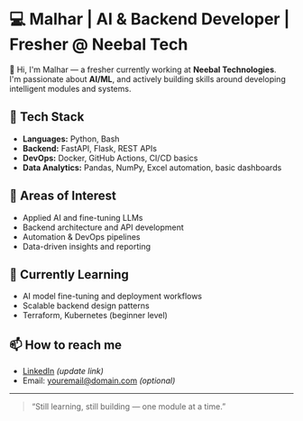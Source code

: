 # 💻 Malhar | AI & Backend Developer | Fresher @ Neebal Tech

👋 Hi, I'm Malhar — a fresher currently working at **Neebal Technologies**.  
I'm passionate about **AI/ML**, and actively building skills around developing intelligent modules and systems.

## 🚀 Tech Stack
- **Languages:** Python, Bash
- **Backend:** FastAPI, Flask, REST APIs
- **DevOps:** Docker, GitHub Actions, CI/CD basics
- **Data Analytics:** Pandas, NumPy, Excel automation, basic dashboards

## 🧠 Areas of Interest
- Applied AI and fine-tuning LLMs
- Backend architecture and API development
- Automation & DevOps pipelines
- Data-driven insights and reporting

## 🌱 Currently Learning
- AI model fine-tuning and deployment workflows
- Scalable backend design patterns
- Terraform, Kubernetes (beginner level)

## 📫 How to reach me
- [LinkedIn](https://www.linkedin.com/in/your-profile) *(update link)*
- Email: youremail@domain.com *(optional)*

---

> “Still learning, still building — one module at a time.”


